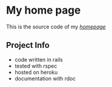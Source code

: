 # My home page
This is the source code of my [*homepage*](www.tawheedraheem.com)

## Project Info
* code written in rails
* tested with rspec
* hosted on heroku
* documentation with rdoc

